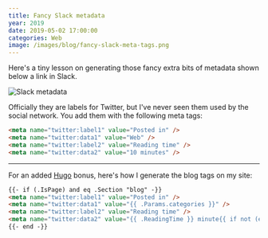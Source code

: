```yaml
---
title: Fancy Slack metadata
year: 2019
date: 2019-05-02 17:00:00
categories: Web
image: /images/blog/fancy-slack-meta-tags.png
---
```


Here's a tiny lesson on generating those fancy extra bits of metadata shown below a link in Slack.

![Slack metadata](/images/blog/fancy-slack-meta-tags.png)

Officially they are labels for Twitter, but I've never seen them used by the social network. You add them with the following meta tags:

```html
<meta name="twitter:label1" value="Posted in" />
<meta name="twitter:data1" value="Web" />
<meta name="twitter:label2" value="Reading time" />
<meta name="twitter:data2" value="10 minutes" />
```

---

For an added [Hugo](https://gohugo.io/) bonus, here's how I generate the blog tags on my site:

```html
{{- if (.IsPage) and eq .Section "blog" -}}
<meta name="twitter:label1" value="Posted in" />
<meta name="twitter:data1" value="{{ .Params.categories }}" />
<meta name="twitter:label2" value="Reading time" />
<meta name="twitter:data2" value="{{ .ReadingTime }} minute{{ if not (eq .ReadingTime 1) }}s{{ end }}" />
{{- end -}}
```

